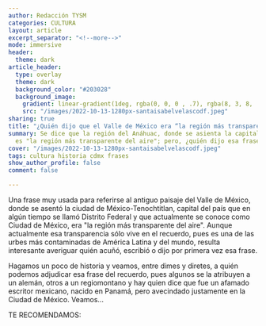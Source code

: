 ```yaml
---
author: Redacción TYSM
categories: CULTURA
layout: article
excerpt_separator: "<!--more-->"
mode: immersive
header:
  theme: dark
article_header:
  type: overlay
  theme: dark
  background_color: "#203028"
  background_image:
    gradient: linear-gradient(1deg, rgba(0, 0, 0 , .7), rgba(8, 3, 8, .9))
    src: "/images/2022-10-13-1280px-santaisabelvelascodf.jpeg"
sharing: true
title: "¿Quién dijo que el Valle de México era “la región más transparente del aire”?"
summary: Se dice que la región del Anáhuac, donde se asienta la capital del país,
  es "la región más transparente del aire"; pero, ¿quién dijo esa frase?
cover: "/images/2022-10-13-1280px-santaisabelvelascodf.jpeg"
tags: cultura historia cdmx frases
show_author_profile: false
comment: false

---
```

Una frase muy usada para referirse al antiguo paisaje del Valle de México, donde se asentó la ciudad de México-Tenochtitlan, capital del país que en algún tiempo se llamó Distrito Federal y que actualmente se conoce como Ciudad de México, era "la región más transparente del aire". Aunque actualmente esa transparencia sólo vive en el recuerdo, pues es una de las urbes más contaminadas de América Latina y del mundo, resulta interesante averiguar quién acuñó, escribió o dijo por primera vez esa frase.

Hagamos un poco de historia y veamos, entre dimes y diretes, a quién podemos adjudicar esa frase del recuerdo, pues algunos se la atribuyen a un alemán, otros a un regiomontano y hay quien dice que fue un afamado escritor mexicano, nacido en Panamá, pero avecindado justamente en la Ciudad de México. Veamos…

TE RECOMENDAMOS: